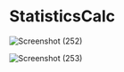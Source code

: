 # StatisticsCalc

![Screenshot (252)](https://user-images.githubusercontent.com/13598741/101669456-f45a2600-3a77-11eb-99ee-70423eafd3d2.png)

![Screenshot (253)](https://user-images.githubusercontent.com/13598741/101669485-fe7c2480-3a77-11eb-94a1-15d85017d22b.png)
